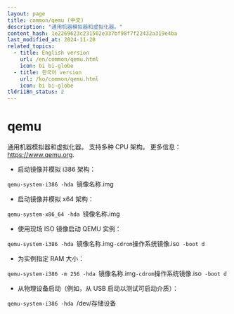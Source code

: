 ```yaml
---
layout: page
title: common/qemu (中文)
description: "通用机器模拟器和虚拟化器。"
content_hash: 1e2269623c231502e337bf98f7f22432a319e4ba
last_modified_at: 2024-11-20
related_topics:
  - title: English version
    url: /en/common/qemu.html
    icon: bi bi-globe
  - title: 한국어 version
    url: /ko/common/qemu.html
    icon: bi bi-globe
tldri18n_status: 2
---
```

# qemu

通用机器模拟器和虚拟化器。
支持多种 CPU 架构。
更多信息：<https://www.qemu.org>.

- 启动镜像并模拟 i386 架构：

`qemu-system-i386 -hda `<span class="tldr-var badge badge-pill bg-dark-lm bg-white-dm text-white-lm text-dark-dm font-weight-bold">镜像名称.img</span>

- 启动镜像并模拟 x64 架构：

`qemu-system-x86_64 -hda `<span class="tldr-var badge badge-pill bg-dark-lm bg-white-dm text-white-lm text-dark-dm font-weight-bold">镜像名称.img</span>

- 使用现场 ISO 镜像启动 QEMU 实例：

`qemu-system-i386 -hda `<span class="tldr-var badge badge-pill bg-dark-lm bg-white-dm text-white-lm text-dark-dm font-weight-bold">镜像名称.img</span>` -cdrom `<span class="tldr-var badge badge-pill bg-dark-lm bg-white-dm text-white-lm text-dark-dm font-weight-bold">操作系统镜像.iso</span>` -boot d`

- 为实例指定 RAM 大小：

`qemu-system-i386 -m 256 -hda `<span class="tldr-var badge badge-pill bg-dark-lm bg-white-dm text-white-lm text-dark-dm font-weight-bold">镜像名称.img</span>` -cdrom `<span class="tldr-var badge badge-pill bg-dark-lm bg-white-dm text-white-lm text-dark-dm font-weight-bold">操作系统镜像.iso</span>` -boot d`

- 从物理设备启动（例如，从 USB 启动以测试可启动介质）：

`qemu-system-i386 -hda `<span class="tldr-var badge badge-pill bg-dark-lm bg-white-dm text-white-lm text-dark-dm font-weight-bold">/dev/存储设备</span>

